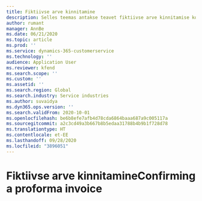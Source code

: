 ```yaml
---
title: Fiktiivse arve kinnitamine
description: Selles teemas antakse teavet fiktiivse arve kinnitamise kohta.
author: rumant
manager: AnnBe
ms.date: 06/21/2020
ms.topic: article
ms.prod: ''
ms.service: dynamics-365-customerservice
ms.technology: ''
audience: Application User
ms.reviewer: kfend
ms.search.scope: ''
ms.custom: ''
ms.assetid: ''
ms.search.region: Global
ms.search.industry: Service industries
ms.author: suvaidya
ms.dyn365.ops.version: ''
ms.search.validFrom: 2020-10-01
ms.openlocfilehash: be6b8efe7afb4d78cda6864baaa687a9c005117a
ms.sourcegitcommit: a2c3cd49a3b667b8b5edaa31788b4b9b1f728d78
ms.translationtype: HT
ms.contentlocale: et-EE
ms.lasthandoff: 09/28/2020
ms.locfileid: "3896051"
---
```

# <a name="confirming-a-proforma-invoice"></a><span data-ttu-id="d9dc6-103">Fiktiivse arve kinnitamine</span><span class="sxs-lookup"><span data-stu-id="d9dc6-103">Confirming a proforma invoice</span></span>
